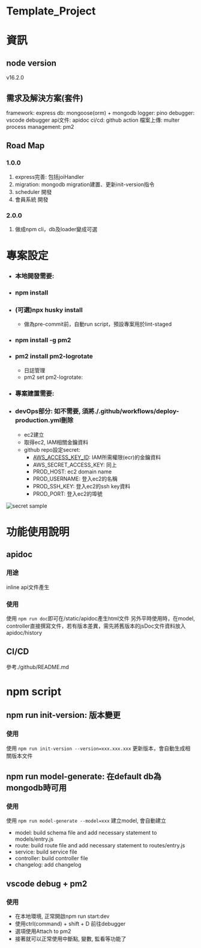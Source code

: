 # Template_Project
# 資訊
## node version
v16.2.0

## 需求及解決方案(套件)
framework: express
db: mongoose(orm) + mongodb
logger: pino
debugger: vscode debugger
api文件: apidoc
ci/cd: github action
檔案上傳: multer
process management: pm2


## Road Map
### 1.0.0
1. express完善: 包括joiHandler
2. migration: mongodb migration建置、更新init-version指令
3. scheduler 開發
4. 會員系統 開發

### 2.0.0
1. 做成npm cli，db及loader變成可選


# 專案設定
- ### 本地開發需要:
- ### npm install
- ### (可選)npx husky install
  - 做為pre-commit前，自動run script，預設專案用於lint-staged
- ### npm install -g pm2
- ### pm2 install pm2-logrotate
  - 日誌管理
  - pm2 set pm2-logrotate:<param> <value>
- ### 專案建置需要:
- ### devOps部分: 如不需要, 須將./.github/workflows/deploy-production.yml刪除
  - ec2建立
  - 取得ec2, IAM相關金鑰資料
  - github repo設定secret: 
    - [AWS_ACCESS_KEY_ID](https://docs.aws.amazon.com/zh_tw/IAM/latest/UserGuide/id_credentials_access-keys.html): IAM所需權限(ecr)的金鑰資料
    - AWS_SECRET_ACCESS_KEY: 同上
    - PROD_HOST: ec2 domain name
    - PROD_USERNAME: 登入ec2的名稱
    - PROD_SSH_KEY: 登入ec2的ssh key資料
    - PROD_PORT: 登入ec2的埠號


![secret sample](https://imgur.com/iCUoAe8.jpg)


# 功能使用說明
## apidoc
### 用途
inline api文件產生
### 使用
使用 `npm run doc`即可在/static/apidoc產生html文件
另外平時使用時，在model, controller直接撰寫文件，若有版本差異，需先將舊版本的jsDoc文件資料放入apidoc/history
## CI/CD
參考./github/README.md

# npm script
## npm run init-version: 版本變更
### 使用
使用 `npm run init-version --version=xxx.xxx.xxx` 更新版本，會自動生成相關版本文件

## npm run model-generate: 在default db為mongodb時可用
### 使用
使用 `npm run model-generate --model=xxx` 建立model, 會自動建立
- model: build schema file and add necessary statement to models/entry.js
- route: build route file and add necessary statement to routes/entry.js
- service: build service file
- controller: build controller file
- changelog: add changelog


## vscode debug + pm2
### 使用
- 在本地環境, 正常開啟npm run start:dev
- 使用ctrl(command) + shift + D 前往debugger
- 選項使用Attach to pm2
- 接著就可以正常使用中斷點, 變數, 監看等功能了